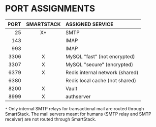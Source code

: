 # PORT ASSIGNMENTS

PORT   | SMARTSTACK | ASSIGNED SERVICE
------:|:----------:|:----------------
  25   |      X*    | SMTP
 143   |            | IMAP
 993   |            | IMAP
3306   |      X     | MySQL "fast" (not encrypted)
3307   |      X     | MySQL "secure" (encrypted)
6379   |      X     | Redis internal network (shared)
6380   |            | Redis local cache (not shared)
8200   |      X     | Vault
8999   |      X     | authserver

`*` Only internal SMTP relays for transactional mail are routed through
SmartStack. The mail servers meant for humans (SMTP relay and SMTP
receiver) are not routed through SmartStack.

